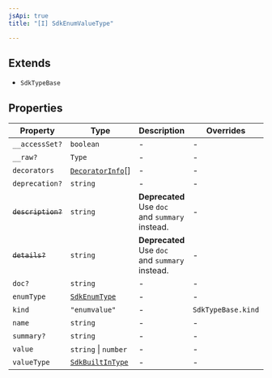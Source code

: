 ```yaml
---
jsApi: true
title: "[I] SdkEnumValueType"

---
```

## Extends

- `SdkTypeBase`

## Properties

| Property | Type | Description | Overrides | Inherited from |
| ------ | ------ | ------ | ------ | ------ |
| `__accessSet?` | `boolean` | - | - | `SdkTypeBase.__accessSet` |
| `__raw?` | `Type` | - | - | `SdkTypeBase.__raw` |
| `decorators` | [`DecoratorInfo`](DecoratorInfo.md)[] | - | - | `SdkTypeBase.decorators` |
| `deprecation?` | `string` | - | - | `SdkTypeBase.deprecation` |
| ~~`description?`~~ | `string` | **Deprecated** Use `doc` and `summary` instead. | - | `SdkTypeBase.description` |
| ~~`details?`~~ | `string` | **Deprecated** Use `doc` and `summary` instead. | - | `SdkTypeBase.details` |
| `doc?` | `string` | - | - | `SdkTypeBase.doc` |
| `enumType` | [`SdkEnumType`](SdkEnumType.md) | - | - | - |
| `kind` | `"enumvalue"` | - | `SdkTypeBase.kind` | - |
| `name` | `string` | - | - | - |
| `summary?` | `string` | - | - | `SdkTypeBase.summary` |
| `value` | `string` \| `number` | - | - | - |
| `valueType` | [`SdkBuiltInType`](SdkBuiltInType.md) | - | - | - |
